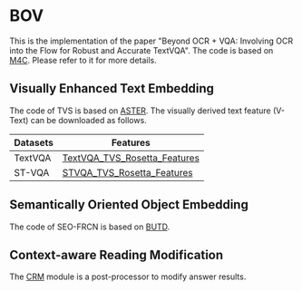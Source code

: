 BOV
===
This is the implementation of the paper "Beyond OCR + VQA: Involving OCR into the Flow for Robust and Accurate TextVQA". The code is based on [M4C](https://github.com/facebookresearch/mmf/tree/project/m4c/projects/M4C). Please refer to it for more details.

Visually Enhanced Text Embedding
---
The code of TVS is based on [ASTER](https://github.com/ayumiymk/aster.pytorch). The visually derived text feature (V-Text) can be downloaded as follows.

| Datasets | Features |
|----------|----------|
TextVQA | [TextVQA_TVS_Rosetta_Features](https://drive.google.com/file/d/1B3eQH8CSPLDiUR_FOJQ3djppwHr1Qlu3/view?usp=sharing)
ST-VQA | [STVQA_TVS_Rosetta_Features](https://drive.google.com/file/d/11YWBN5hueciPulCCK5LsAI6FSkf7lLzv/view?usp=sharing)

Semantically Oriented Object Embedding
---
The code of SEO-FRCN is based on [BUTD](https://github.com/MILVLG/bottom-up-attention.pytorch).

Context-aware Reading Modification
---
The [CRM](https://github.com/Gyann-z/BOV/tree/main/CRM) module is a post-processor to modify answer results.

